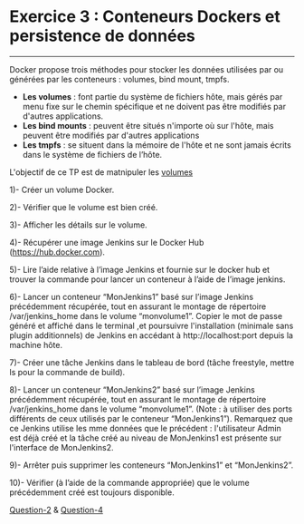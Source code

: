 # Exercice 3 : Conteneurs Dockers et persistence de données
---
Docker propose trois méthodes pour stocker les données utilisées par ou générées par les conteneurs : volumes, bind mount, tmpfs.
* **Les volumes** : font partie du système de fichiers hôte, mais gérés par menu fixe sur le chemin spécifique et ne doivent pas être modifiés par d'autres applications.
* **Les bind mounts** : peuvent être situés n'importe où sur l'hôte, mais peuvent être modifiés par d'autres applications
* **Les tmpfs** : se situent dans la mémoire de l'hôte et ne sont jamais écrits dans le système de fichiers de l’hôte.

L'objectif de ce TP est de matnipuler les [volumes](https://docs.docker.com/storage/volumes/)


1)- Créer un volume Docker.

2)- Vérifier que le volume est bien créé.

3)- Afficher les détails sur le volume.

4)- Récupérer une image Jenkins sur le Docker Hub (https://hub.docker.com).

5)- Lire l’aide relative à l’image Jenkins et fournie sur le docker hub et trouver la commande pour lancer un conteneur à l’aide de l’image jenkins.

6)- Lancer un conteneur “MonJenkins1” basé sur l’image Jenkins précédemment récupérée, tout en assurant le montage de répertoire /var/jenkins_home dans le volume “monvolume1”. Copier le mot de passe généré et affiché dans le terminal ,et poursuivre l'installation (minimale sans plugin additionnels) de Jenkins en accédant à http://localhost:port depuis la machine hôte.

7)- Créer une tâche Jenkins dans le tableau de bord (tâche freestyle, mettre ls pour la commande de build).

8)- Lancer un conteneur “MonJenkins2” basé sur l’image Jenkins précédemment récupérée, tout en assurant le montage de répertoire /var/jenkins_home dans le volume “monvolume1”. (Note : à utiliser des ports différents de ceux utilisés par le conteneur “MonJenkins1”). Remarquez que ce Jenkins utilise les mme données que le précédent : l'utilisateur Admin est déjà créé et la tâche créé au niveau de MonJenkins1 est présente sur l'interface de MonJenkins2.

9)- Arrêter puis supprimer les conteneurs “MonJenkins1” et “MonJenkins2”.

10)- Vérifier (à l’aide de la commande appropriée) que le volume précédemment créé est toujours disponible.





[Question-2](https://github.com/clem9669/DockerOrNot/blob/master/Question-2/Question-2.md) & [Question-4](https://github.com/clem9669/DockerOrNot/blob/master/Question-4/question-4.md)
